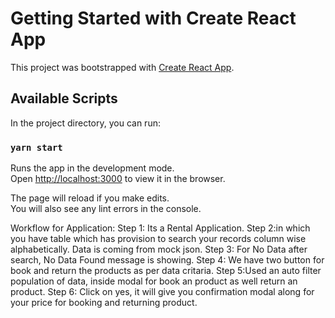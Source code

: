 # Getting Started with Create React App

This project was bootstrapped with [Create React App](https://github.com/facebook/create-react-app).

## Available Scripts

In the project directory, you can run:

### `yarn start`

Runs the app in the development mode.\
Open [http://localhost:3000](http://localhost:3000) to view it in the browser.

The page will reload if you make edits.\
You will also see any lint errors in the console.

Workflow for Application:
Step 1: Its a Rental Application.
Step 2:in which you have table which has provision to search your records column wise alphabetically. Data is coming from mock json.
Step 3: For No Data after search, No Data Found message is showing.
Step 4: We have two button for book and return the products as per data critaria.
Step 5:Used an auto filter population of data, inside modal for book an product as well return an product.
Step 6: Click on yes, it will give you confirmation modal along for your price for booking and returning product.
